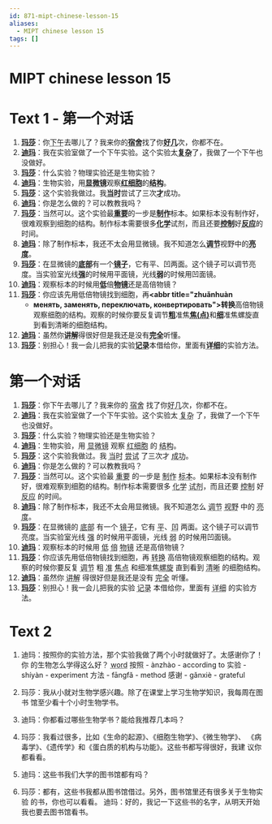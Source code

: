 ```yaml
---
id: 871-mipt-chinese-lesson-15
aliases:
  - MIPT chinese lesson 15
tags: []
---
```


# MIPT chinese lesson 15

# Text 1 - 第一个对话

1. <b><u>玛莎</u></b>：你<abbr title="xiàwǔ - вторая половина
   дня">下午</abbr>去哪儿了？我来你的<b><abbr title="sùshè -
общежитие">宿舍</b></abbr>找了你<b><abbr title="hǎojǐ (ge) - очень
много">好几</b></abbr>次，你都不在。
2. <b><u>迪玛</u></b>：我在实验室做了一个下午实验。这个实验太<b><abbr
   title="fùzá - сложный, составной,
комплексный/гетерогенный">复杂</b></abbr>了，我做了一个下午也没做好。
3. <b><u>玛莎</u></b>：什么实验？物理实验还是生物实验？
4. <b><u>迪玛</u></b>：生物实验，用<b><abbr title="xiǎnwēijìng -
   микроскоп">显微镜</b></abbr>观察<b><abbr title="hóng -
красный">红</b></abbr><b><abbr title="xìbāo - клетка
(биол.)">细胞</b></abbr>的<b><abbr title="jiégòu - конструкция, структура,
строение, устройство">结构</b></abbr>。
5. <b><u>玛莎</u></b>：这个实验我做过。我<b><abbr title="dāngshí - тогда, в то
   время (о прошлом)">当时</b></abbr>尝试了三次<b><abbr title="cái - только
что; только тогда; только в этом случае">才</b></abbr>成功。
6. <b><u>迪玛</u></b>：你是怎么做的？可以教教我吗？
7. <b><u>玛莎</u></b>：当然可以。这个实验最<b><abbr title="zhòngyào - важный,
   значительный; существенный">重要</b></abbr>的一步是<b><abbr title="zhìzuò -
вырабатывать;
производить">制作</b></abbr>标本。如果标本没有制作好，很难观察到细胞的结构。制作标本需要很多<b><abbr
title="huàxué - химия">化学</b></abbr>试剂，而且还要<b><abbr title="kòngzhì -
держать [под контролем], контролировать">控制</b></abbr>好<b><abbr
title="fǎnyìng - отклик, отзыв, реакция (в т.ч. хим.)">反应</b></abbr>的时间。
8. <b><u>迪玛</u></b>：除了制作标本，我还不太会用显微镜。我不知道怎么<b><abbr
   title="tiáojié - регулировать, настраивать">调节</b></abbr>视野中的<b><abbr
title="liàngdù - физ. яркость; блеск, освещение">亮度</b></abbr>。
9. <b><u>玛莎</u></b>：在显微镜的<b><abbr title="dǐbù - низ; нижняя
   часть">底部</b></abbr>有一个<b><abbr title="jìngzi -
зеркало">镜子</b></abbr>，它有平、凹两面。这个镜子可以调节亮度。当实验室光线<b><abbr
title="qiáng - сильный; мощный">强</b></abbr>的时候用平面镜，光线<b><abbr
title="ruò - слабый; хилый">弱</b></abbr>的时候用凹面镜。
10. <b><u>迪玛</u></b>：观察标本的时候用<b><abbr title="dī -
    низкий">低</b></abbr>倍<b><abbr title="wùjìng - линза объектива;
объектив">物镜</b></abbr>还是高倍物镜？
11. <b><u>玛莎</u></b>：你应该先用低倍物镜找到细胞，再<b><abbr title="zhuǎnhuàn
    - менять, заменять, переключать,
    конвертировать">转换</b></abbr>高倍物镜观察细胞的结构。观察的时候你要反复调节<b><abbr
    title="cū - толстый / крупный (напр., о песке) /
    грубый">粗</b></abbr>准焦<b><abbr title="jiāo (diǎn) - фокусировка,
    фокус">焦(点)</b></abbr>和<b><abbr title="xì - тонкий, мелкий,
    детальный">细</b></abbr>准焦螺旋直到看到清晰的细胞结构。
12. <b><u>迪玛</u></b>：虽然你<b><abbr title="jiǎngjiě - разъяснять,
    объяснять">讲解</b></abbr>得很好但是我还是没有<b><abbr title="wánquán -
полный , целый, целиком, максимально, вполне">完全</b></abbr>听懂。
13. <b><u>玛莎</u></b>：别担心！我一会儿把我的实验<b><abbr title="jìlù -
    записи, документ; стенограмма">记录</b></abbr>本借给你，里面有<b><abbr
title="xiángxì - детально, подробно">详细</b></abbr>的实验方法。

# 第一个对话

1. <b><u>玛莎</u></b>：你下午去哪儿了？我来你的 <abbr title="sùshè - общежитие">宿舍</abbr> 找了你<abbr title="hǎojǐ (ge) - очень много">好几</abbr>次，你都不在。
2. <b><u>迪玛</u></b>：我在实验室做了一个下午实验。这个实验太 <abbr title="fùzá - сложный, составной, комплексный/ гетерогенный">复杂</abbr> 了，我做了一个下午也没做好。
3. <b><u>玛莎</u></b>：什么实验？物理实验还是生物实验？
4. <b><u>迪玛</u></b>：生物实验，用 <abbr title="xiǎnwēijìng - микроскоп">显微镜</abbr> 观察 <abbr title="hóng - красный">红</abbr><abbr title="xìbāo - клетка (биол.)">细胞</abbr> 的 <abbr title="jiégòu - конструкция, структура, строение, устройство">结构</abbr>。
5. <b><u>玛莎</u></b>：这个实验我做过。我 <abbr title="dāngshí - тогда, в то время (о прошлом)">当时</abbr> <abbr title="chángshì - пробовать, пытаться, испытывать">尝试</abbr> 了三次才 <abbr title="chénggōng - успешное завершение, успех">成功</abbr>。
6. <b><u>迪玛</u></b>：你是怎么做的？可以教教我吗？
7. <b><u>玛莎</u></b>：当然可以。这个实验最 <abbr title="zhòngyào - важный, значительный; существенный">重要</abbr> 的一步是 <abbr title="zhìzuò - вырабатывать; производить">制作</abbr> <abbr title="biāoběn - образец, модель, экспонат / препарат">标本</abbr>。如果标本没有制作好，很难观察到细胞的结构。制作标本需要很多 <abbr title="huàxué - химия">化学</abbr> <abbr title="shìjì - реагент, химическое вещество, реактив">试剂</abbr>，而且还要 <abbr title="kòngzhì - держать [под контролем], контролировать">控制</abbr> 好 <abbr title="fǎnyìng - отклик, отзыв, реакция (в т.ч. хим.)">反应</abbr> 的时间。
8. <b><u>迪玛</u></b>：除了制作标本，我还不太会用显微镜。我不知道怎么 <abbr title="tiáojié - регулировать, настраивать">调节</abbr> <abbr title="shìyě - обзор, поле зрения">视野</abbr> 中的 <abbr title="liàngdù - физ. яркость; блеск, освещение">亮度</abbr>。
9. <b><u>玛莎</u></b>：在显微镜的 <abbr title="dǐbù - низ; нижняя часть">底部</abbr> 有一个 <abbr title="jìngzi - зеркало">镜子</abbr>，它有 <abbr title="píng - ровный; горизонтальный">平</abbr>、<abbr title="āo - вдавленный, вогнутый">凹</abbr> 两面。这个镜子可以调节亮度。当实验室光线 <abbr title="qiáng - сильный; мощный">强</abbr> 的时候用平面镜，光线 <abbr title="ruò - слабый; хилый">弱</abbr> 的时候用凹面镜。
10. <b><u>迪玛</u></b>：观察标本的时候用 <abbr title="dī - низкий">低</abbr> <abbr title="bèi - раз, крат">倍</abbr> <abbr title="wùjìng - линза объектива; объектив">物镜</abbr> 还是高倍物镜？
11. <b><u>玛莎</u></b>：你应该先用低倍物镜找到细胞，再 <abbr title="zhuǎnhuàn - менять, заменять, переключать, конвертировать">转换</abbr> 高倍物镜观察细胞的结构。观察的时候你要反复 <abbr title="cū - толстый / крупный (напр., о песке) / грубый">调节</abbr> 粗 <abbr title="zhǔn - точный">准</abbr> <abbr title="jiāo - (点)焦点">焦点</abbr> 和细准焦<abbr title="luóxuán - винт / спираль (геом.)">螺旋</abbr> 直到看到 <abbr title="qīngxī - ясно, отчетливо">清晰</abbr> 的细胞结构。
12. <b><u>迪玛</u></b>：虽然你 <abbr title="jiǎngjiě - разъяснять, объяснять">讲解</abbr> 得很好但是我还是没有 <abbr title="wánquán - полный , целый, целиком, максимально, вполне">完全</abbr> 听懂。
13. <b><u>玛莎</u></b>：别担心！我一会儿把我的实验 <abbr title="jìlù - записи, документ; стенограмма">记录</abbr> 本借给你，里面有 <abbr title="xiángxì - детально, подробно">详细</abbr> 的实验方法。


# Text 2

1. 迪玛：按照你的实验方法，那个实验我做了两个小时就做好了。太感谢你了！你
   的生物怎么学得这么好？
   <abbr title="text in hover">word</abbr>
   按照 - ànzhào - according to
   实验 - shíyàn - experiment
   方法 - fāngfǎ - method
   感谢 - gǎnxiè - grateful

2. 玛莎：我从小就对生物学感兴趣。除了在课堂上学习生物学知识，我每周在图书
   馆至少看十个小时生物学书。
3. 迪玛：你都看过哪些生物学书？能给我推荐几本吗？
4. 玛莎：我看过很多，比如《生命的起源》、《细胞生物学》、《微生物学》、
   《病毒学》、《遗传学》和《蛋白质的机构与功能》。这些书都写得很好，我建
   议你都看看。
5. 迪玛：这些书我们大学的图书馆都有吗？
6. 玛莎：都有，这些书我都从图书馆借过。另外，图书馆里还有很多关于生物实验
   的书，你也可以看看。
   迪玛：好的，我记一下这些书的名字，从明天开始我也要去图书馆看书。
